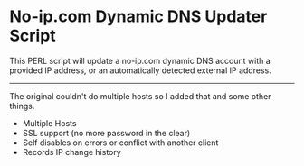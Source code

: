 No-ip.com Dynamic DNS Updater Script
====================================
This PERL script will update a no-ip.com dynamic DNS account with a provided IP address, or an automatically detected external IP address.

- - -

The original couldn't do multiple hosts so I added that and some other things.

* Multiple Hosts
* SSL support (no more password in the clear)
* Self disables on errors or conflict with another client
* Records IP change history
